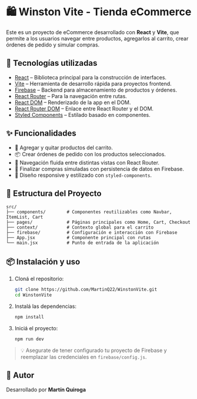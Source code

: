 # 🛍️ Winston Vite - Tienda eCommerce

Este es un proyecto de eCommerce desarrollado con **React** y **Vite**, que permite a los usuarios navegar entre productos, agregarlos al carrito, crear órdenes de pedido y simular compras.

## 🚀 Tecnologías utilizadas

- [React](https://reactjs.org/) – Biblioteca principal para la construcción de interfaces.
- [Vite](https://vitejs.dev/) – Herramienta de desarrollo rápida para proyectos frontend.
- [Firebase](https://firebase.google.com/docs) – Backend para almacenamiento de productos y órdenes.
- [React Router](https://reactrouter.com/) – Para la navegación entre rutas.
- [React DOM](https://reactjs.org/) – Renderizado de la app en el DOM.
- [React Router DOM](https://reactrouter.com/) – Enlace entre React Router y el DOM.
- [Styled Components](https://styled-components.com/docs) – Estilado basado en componentes.

## ✨ Funcionalidades

- 🛒 Agregar y quitar productos del carrito.
- 📦 Crear órdenes de pedido con los productos seleccionados.
- 🔁 Navegación fluida entre distintas vistas con React Router.
- 💸 Finalizar compras simuladas con persistencia de datos en Firebase.
- 📱 Diseño responsive y estilizado con `styled-components`.

## 📂 Estructura del Proyecto

```
src/
├── components/        # Componentes reutilizables como Navbar, ItemList, Cart
├── pages/             # Páginas principales como Home, Cart, Checkout
├── context/           # Contexto global para el carrito
├── firebase/          # Configuración e interacción con Firebase
├── App.jsx            # Componente principal con rutas
└── main.jsx           # Punto de entrada de la aplicación
```

## 📦 Instalación y uso

1. Cloná el repositorio:

   ```bash
   git clone https://github.com/MartinQ22/WinstonVite.git
   cd WinstonVite
   ```

2. Instalá las dependencias:

   ```bash
   npm install
   ```

3. Iniciá el proyecto:

   ```bash
   npm run dev
   ```

> 💡 Asegurate de tener configurado tu proyecto de Firebase y reemplazar las credenciales en `firebase/config.js`.

## 👤 Autor

Desarrollado por **Martín Quiroga**
